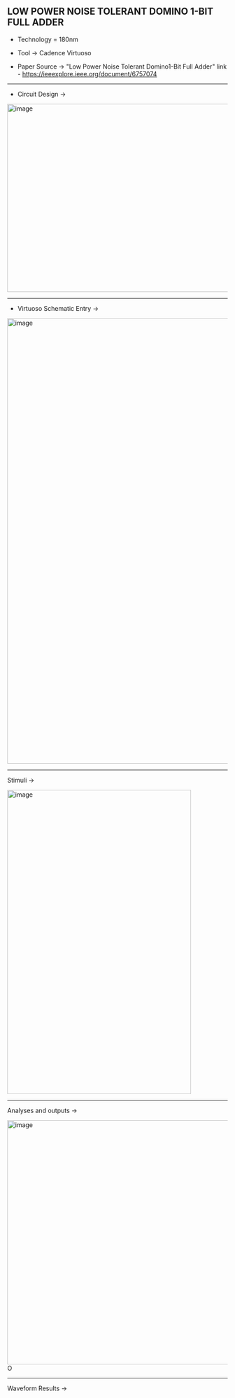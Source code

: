 ## LOW POWER NOISE TOLERANT DOMINO 1-BIT FULL ADDER

- Technology = 180nm

- Tool -> Cadence Virtuoso

- Paper Source -> 
"Low Power Noise Tolerant Domino1-Bit Full Adder"
link - https://ieeexplore.ieee.org/document/6757074

---

- Circuit Design ->

<img width="740" height="430" alt="image" src="https://github.com/user-attachments/assets/cf1c8431-fcce-4116-a6d5-c3647bc71ae3" />

------

- Virtuoso Schematic Entry ->

<img width="1920" height="1018" alt="image" src="https://github.com/user-attachments/assets/734338d5-f54a-406e-b98b-82456873d014" />


---

Stimuli ->

<img width="420" height="695" alt="image" src="https://github.com/user-attachments/assets/aaa6bf4f-fd65-4dca-af4c-1ffe5f2099a6" />

---

Analyses and outputs ->

<img width="685" height="558" alt="image" src="https://github.com/user-attachments/assets/751edf07-e9c7-41ec-8152-21b2b450acc3" />
O

-------

Waveform Results ->


